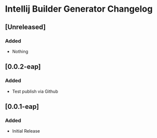 <!-- Keep a Changelog guide -> https://keepachangelog.com -->

# Intellij Builder Generator Changelog

## [Unreleased]
### Added
- Nothing

## [0.0.2-eap]
### Added
- Test publish via Github

## [0.0.1-eap]
### Added
- Initial Release
